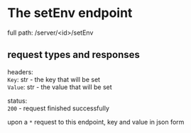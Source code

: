 # The setEnv endpoint

full path: /server/<id\>/setEnv
## request types and responses

headers:<br>
`Key`: str - the key that will be set<br>
`Value`: str - the value that will be set<br>

status:     
`200` - request finished successfully <br>

upon a `*` request to this endpoint, key and value in json form